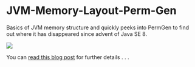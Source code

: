 JVM-Memory-Layout-Perm-Gen
==========================

Basics of JVM memory structure and quickly peeks into PermGen to find out where it has disappeared since advent of Java SE 8.

![](http://abhirockzz.files.wordpress.com/2014/08/jvm-memory-segments1.jpg?w=640&h=178)

You can [read this blog post](http://abhirockzz.wordpress.com/2014/09/06/jvm-permgen-where-art-thou/) for further details . . . 
